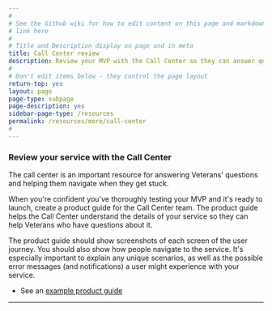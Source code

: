 ```yaml
---
#
# See the Github wiki for how to edit content on this page and markdown styles you can use:
# link here
#
# Title and Description display on page and in meta
title: Call Center review
description: Review your MVP with the Call Center so they can answer questions from Veterans about your service.
#
# Don't edit items below - they control the page layout
return-top: yes
layout: page
page-type: subpage
page-description: yes
sidebar-page-type: /resources
permalink: /resources/more/call-center
#
---
```


### Review your service with the Call Center

The call center is an important resource for answering Veterans' questions and helping them navigate when they get stuck.

When you're confident you've thoroughly testing your MVP and it's ready to launch, create a product guide for the Call Center team. The product guide helps the Call Center understand the details of your service so they can help Veterans who have questions about it.

The product guide should show screenshots of each screen of the user journey. You should also show how people navigate to the service. It's especially important to explain any unique scenarios, as well as the possible error messages (and notifications) a user might experience with your service.

* See an [example product guide](../../../assets/pdfs/sample-product-guide.pdf)


<!--
Send your application guide to aubrey@thesocompany.com along with an estimated timeline for when your application will go live.
-->

<!--
OTHER BITS
*Schedule a review with the Help Desk**.
* Then schedule a review with the Call Center to review your MVP and make sure they can use the content to solve problems when users call for help.
-->

<hr>
